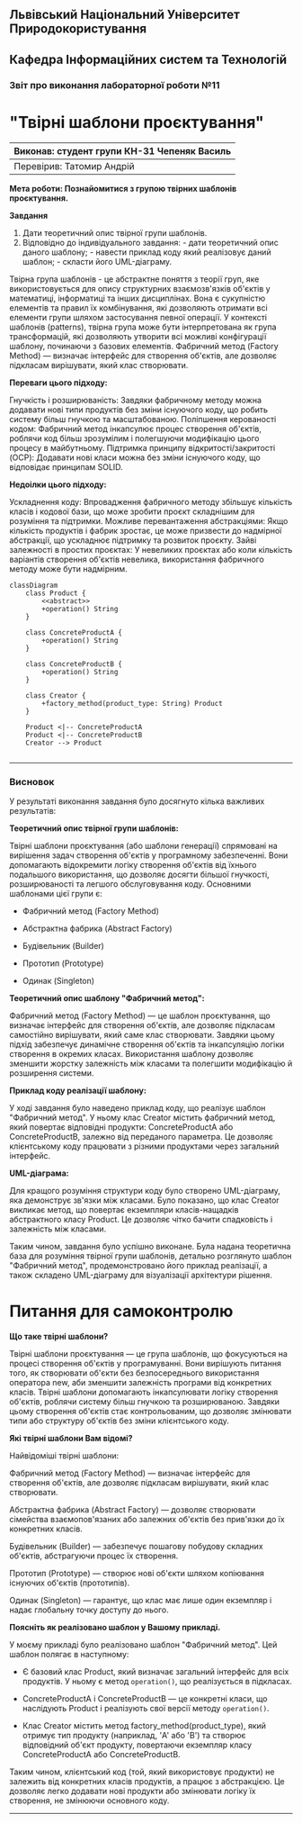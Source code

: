 ## Львівський Національний Університет Природокористування
## Кафедра Інформаційних систем та Технологій



### Звіт про виконання лабораторної роботи №11
# "Твірні шаблони проєктування"



| Виконав: студент групи КН-31 Чепеняк Василь|
|--------------------------------------------|
| Перевірив: Татомир Андрій                  |




**Мета роботи: Познайомитися з групою твірних шаблонів проєктування.**


**Завдання**

1. Дати теоретичний опис твірної групи шаблонів.
2. Відповідно до індивідуального завдання: - дати теоретичний опис даного шаблону; - навести приклад коду який реалізовує даний шаблон; - скласти його UML-діаграму.


Твірна група шаблонів - це абстрактне поняття з теорії груп, яке використовується для опису структурних взаємозв'язків об'єктів у математиці, інформатиці та інших дисциплінах. Вона є сукупністю елементів та правил їх комбінування, які дозволяють отримати всі елементи групи шляхом застосування певної операції.
У контексті шаблонів (patterns), твірна група може бути інтерпретована як група трансформацій, які дозволяють утворити всі можливі конфігурації шаблону, починаючи з базових елементів.
Фабричний метод (Factory Method) — визначає інтерфейс для створення об'єктів, але дозволяє підкласам вирішувати, який клас створювати.


**Переваги цього підходу:**

Гнучкість і розширюваність: Завдяки фабричному методу можна додавати нові типи продуктів без зміни існуючого коду, що робить систему більш гнучкою та масштабованою.
Поліпшення керованості кодом: Фабричний метод інкапсулює процес створення об'єктів, роблячи код більш зрозумілим і полегшуючи модифікацію цього процесу в майбутньому.
Підтримка принципу відкритості/закритості (OCP): Додавати нові класи можна без зміни існуючого коду, що відповідає принципам SOLID.


**Недоілки цього підходу:**

Ускладнення коду: Впровадження фабричного методу збільшує кількість класів і кодової бази, що може зробити проєкт складнішим для розуміння та підтримки.
Можливе перевантаження абстракціями: Якщо кількість продуктів і фабрик зростає, це може призвести до надмірної абстракції, що ускладнює підтримку та розвиток проєкту.
Зайві залежності в простих проєктах: У невеликих проєктах або коли кількість варіантів створення об'єктів невелика, використання фабричного методу може бути надмірним.

```mermaid
classDiagram
    class Product {
        <<abstract>>
        +operation() String
    }
    
    class ConcreteProductA {
        +operation() String
    }
    
    class ConcreteProductB {
        +operation() String
    }
    
    class Creator {
        +factory_method(product_type: String) Product
    }
    
    Product <|-- ConcreteProductA
    Product <|-- ConcreteProductB
    Creator --> Product


```

---

### Висновок

У результаті виконання завдання було досягнуто кілька важливих результатів:

**Теоретичний опис твірної групи шаблонів:**

Твірні шаблони проєктування (або шаблони генерації) спрямовані на вирішення задач створення об'єктів у програмному забезпеченні. Вони допомагають відокремити логіку створення об'єктів від їхнього подальшого використання, що дозволяє досягти більшої гнучкості, розширюваності та легшого обслуговування коду. Основними шаблонами цієї групи є:

- Фабричний метод (Factory Method)

- Абстрактна фабрика (Abstract Factory)

- Будівельник (Builder)

- Прототип (Prototype)

- Одинак (Singleton)


**Теоретичний опис шаблону "Фабричний метод":**

Фабричний метод (Factory Method) — це шаблон проєктування, що визначає інтерфейс для створення об'єктів, але дозволяє підкласам самостійно вирішувати, який саме клас створювати. Завдяки цьому підхід забезпечує динамічне створення об'єктів та інкапсуляцію логіки створення в окремих класах. Використання шаблону дозволяє зменшити жорстку залежність між класами та полегшити модифікацію й розширення системи.


**Приклад коду реалізації шаблону:**

У ході завдання було наведено приклад коду, що реалізує шаблон "Фабричний метод". У ньому клас Creator містить фабричний метод, який повертає відповідні продукти: ConcreteProductA або ConcreteProductB, залежно від переданого параметра. Це дозволяє клієнтському коду працювати з різними продуктами через загальний інтерфейс.


**UML-діаграма:**

Для кращого розуміння структури коду було створено UML-діаграму, яка демонструє зв'язки між класами. Було показано, що клас Creator викликає метод, що повертає екземпляри класів-нащадків абстрактного класу Product. Це дозволяє чітко бачити спадковість і залежність між класами.

Таким чином, завдання було успішно виконане. Була надана теоретична база для розуміння твірної групи шаблонів, детально розглянуто шаблон "Фабричний метод", продемонстровано його приклад реалізації, а також складено UML-діаграму для візуалізації архітектури рішення.


# Питання для самоконтролю


**Що таке твірні шаблони?**

Твірні шаблони проєктування — це група шаблонів, що фокусуються на процесі створення об'єктів у програмуванні. Вони вирішують питання того, як створювати об'єкти без безпосереднього використання оператора new, аби зменшити залежність програми від конкретних класів. Твірні шаблони допомагають інкапсулювати логіку створення об'єктів, роблячи систему більш гнучкою та розширюваною. Завдяки цьому створення об'єктів стає контрольованим, що дозволяє змінювати типи або структуру об'єктів без зміни клієнтського коду.


**Які твірні шаблони Вам відомі?**

Найвідоміші твірні шаблони:

Фабричний метод (Factory Method) — визначає інтерфейс для створення об'єктів, але дозволяє підкласам вирішувати, який клас створювати.

Абстрактна фабрика (Abstract Factory) — дозволяє створювати сімейства взаємопов'язаних або залежних об'єктів без прив'язки до їх конкретних класів.

Будівельник (Builder) — забезпечує пошагову побудову складних об'єктів, абстрагуючи процес їх створення.

Прототип (Prototype) — створює нові об'єкти шляхом копіювання існуючих об'єктів (прототипів).

Одинак (Singleton) — гарантує, що клас має лише один екземпляр і надає глобальну точку доступу до нього.


**Поясніть як реалізовано шаблон у Вашому прикладі.**

У моєму прикладі було реалізовано шаблон "Фабричний метод". Цей шаблон полягає в наступному:

- Є базовий клас Product, який визначає загальний інтерфейс для всіх продуктів. У ньому є метод `operation()`, що реалізується в підкласах.

- ConcreteProductA і ConcreteProductB — це конкретні класи, що наслідують Product і реалізують свої версії методу `operation()`.

- Клас Creator містить метод factory_method(product_type), який отримує тип продукту (наприклад, 'A' або 'B') та створює відповідний об'єкт продукту, повертаючи екземпляр класу ConcreteProductA або ConcreteProductB.

Таким чином, клієнтський код (той, який використовує продукти) не залежить від конкретних класів продуктів, а працює з абстракцією. Це дозволяє легко додавати нові продукти або змінювати логіку їх створення, не змінюючи основного коду.

---

